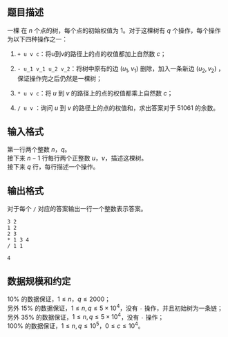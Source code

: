 ## 题目描述

一棵 在 $n$ 个点的树，每个点的初始权值为 $1$。对于这棵树有 $q$ 个操作，每个操作为以下四种操作之一：

1. `+ u v c`：将u到v的路径上的点的权值都加上自然数 $c$；

2. `- u_1 v_1 u_2 v_2`：将树中原有的边 $(u_1,v_1)$ 删除，加入一条新边 $(u_2,v_2)$ ，保证操作完之后仍然是一棵树；

3. `* u v c`：将 $u$ 到 $v$ 的路径上的点的权值都乘上自然数 $c$；

4. `/ u v` ：询问 $u$ 到 $v$ 的路径上的点的权值和，求出答案对于 $51061$ 的余数。

## 输入格式

第一行两个整数 $n$，$q$。  
接下来 $n-1$ 行每行两个正整数 $u$，$v$，描述这棵树。  
接下来 $q$ 行，每行描述一个操作。

## 输出格式

对于每个 `/` 对应的答案输出一行一个整数表示答案。


```input1
3 2
1 2
2 3
* 1 3 4
/ 1 1
```


```output1
4
```

## 数据规模和约定

$10\%$ 的数据保证，$1 \leq n$，$q \leq 2000$；  
另外 $15\%$ 的数据保证，$1 \leq n,q \leq 5 \times 10^4$，没有 `-` 操作，并且初始树为一条链；  
另外 $35\%$ 的数据保证，$1 \leq n,q \leq 5 \times 10^4$，没有 `-` 操作；  
$100\%$ 的数据保证，$1 \leq n,q \leq 10^5$，$0 \leq c \leq 10^4$。
